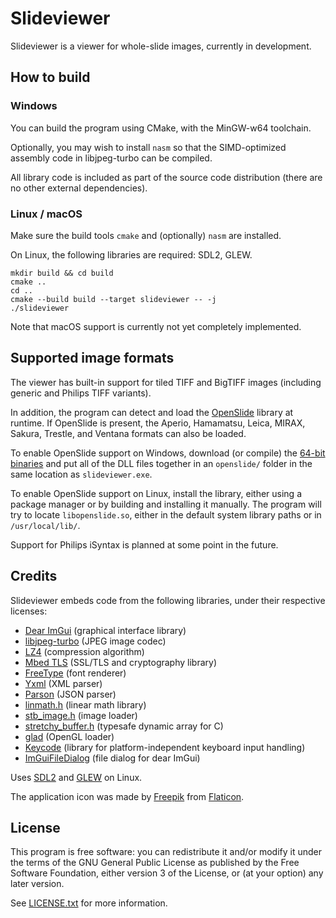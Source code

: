 # Slideviewer

Slideviewer is a viewer for whole-slide images, currently in development.

## How to build

### Windows
You can build the program using CMake, with the MinGW-w64 toolchain.

Optionally, you may wish to install `nasm` so that the SIMD-optimized assembly code in libjpeg-turbo can be compiled.

All library code is included as part of the source code distribution (there are no other external dependencies).

### Linux / macOS

Make sure the build tools `cmake` and (optionally) `nasm` are installed.

On Linux, the following libraries are required: SDL2, GLEW.
```
mkdir build && cd build
cmake ..
cd ..
cmake --build build --target slideviewer -- -j
./slideviewer
```

Note that macOS support is currently not yet completely implemented.

## Supported image formats

The viewer has built-in support for tiled TIFF and BigTIFF images (including generic and Philips TIFF variants).

In addition, the program can detect and load the [OpenSlide](https://github.com/openslide/openslide) library at runtime. 
If OpenSlide is present, the Aperio, Hamamatsu, Leica, MIRAX, Sakura, Trestle, and Ventana formats can also be loaded.

To enable OpenSlide support on Windows, download (or compile) the [64-bit binaries](https://openslide.org/download/) 
and put all of the DLL files together in an `openslide/` folder in the same location as `slideviewer.exe`.

To enable OpenSlide support on Linux, install the library, either using a package manager or 
by building and installing it manually. The program will try to locate `libopenslide.so`, either in the 
default system library paths or in `/usr/local/lib/`.  

Support for Philips iSyntax is planned at some point in the future.

## Credits

Slideviewer embeds code from the following libraries, under their respective licenses:
* [Dear ImGui](https://github.com/ocornut/imgui) (graphical interface library)
* [libjpeg-turbo](https://github.com/libjpeg-turbo/libjpeg-turbo) (JPEG image codec)
* [LZ4](https://github.com/lz4/lz4) (compression algorithm)
* [Mbed TLS](https://github.com/ARMmbed/mbedtls) (SSL/TLS and cryptography library)
* [FreeType](https://www.freetype.org/index.html) (font renderer)
* [Yxml](https://dev.yorhel.nl/yxml) (XML parser)
* [Parson](https://github.com/kgabis/parson) (JSON parser)
* [linmath.h](https://github.com/datenwolf/linmath.h) (linear math library)
* [stb_image.h](https://github.com/nothings/stb) (image loader)
* [stretchy_buffer.h](https://github.com/nothings/stb) (typesafe dynamic array for C)
* [glad](https://github.com/Dav1dde/glad) (OpenGL loader)
* [Keycode](https://github.com/depp/keycode) (library for platform-independent keyboard input handling)
* [ImGuiFileDialog](https://github.com/aiekick/ImGuiFileDialog) (file dialog for dear ImGui)

Uses [SDL2](https://www.libsdl.org/download-2.0.php) and [GLEW](http://glew.sourceforge.net/) on Linux.

The application icon was made by [Freepik](https://www.flaticon.com/authors/freepik) from [Flaticon](https://www.flaticon.com/).

## License

This program is free software: you can redistribute it and/or modify 
it under the terms of the GNU General Public License as published by
the Free Software Foundation, either version 3 of the License, or
(at your option) any later version.

See [LICENSE.txt](https://github.com/Falcury/slideviewer/blob/master/LICENSE.txt) for more information.